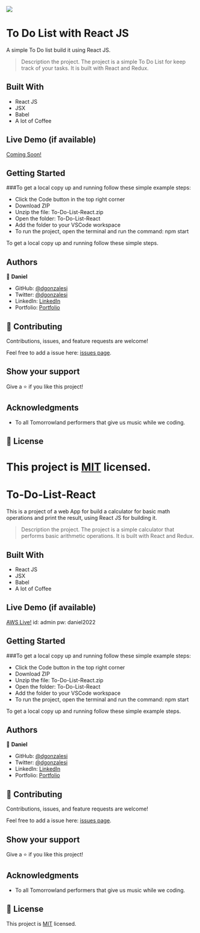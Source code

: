![](https://img.shields.io/badge/Microverse-blueviolet)
# To Do List with React JS
A simple To Do list build it using React JS.

> Description the project.
The project is a simple To Do List for keep track of your tasks. It is built with React and Redux.
## Built With

- React JS
- JSX
- Babel
- A lot of Coffee

## Live Demo (if available)

[Coming Soon!](https://www.youtube.com/watch?v=dQw4w9WgXcQ)


## Getting Started

###To get a local copy up and running follow these simple example steps:

- Click the Code button in the top right corner
- Download ZIP
- Unzip the file: To-Do-List-React.zip
- Open the folder: To-Do-List-React
- Add the folder to your VSCode workspace
- To run the project, open the terminal and run the command: npm start

To get a local copy up and running follow these simple steps.


## Authors

👤 **Daniel**

- GitHub: [@dgonzalesi](https://github.com/dgonzalesi/)
- Twitter: [@dgonzalesi](https://twitter.com/dgonzalesi/)
- LinkedIn: [LinkedIn](https://www.linkedin.com/in/daniel-g-sierra-60472719/)
- Portfolio: [Portfolio](https://dgonzalesi.github.io/)
## 🤝 Contributing

Contributions, issues, and feature requests are welcome!

Feel free to add a issue here: [issues page](https://github.com/dgonzalesi/To-Do-List-React/issues).

## Show your support

Give a ⭐️ if you like this project!

## Acknowledgments

- To all Tomorrowland performers that give us music while we coding.

## 📝 License

This project is [MIT](./MIT.md) licensed.
=======
# To-Do-List-React
This is a project of a web App for build a calculator for basic math operations and print the result, using React JS for building it.

> Description the project.
The project is a simple calculator that performs basic arithmetic operations. It is built with React and Redux.
## Built With

- React JS
- JSX
- Babel
- A lot of Coffee

## Live Demo (if available)

[AWS Live!](https://dev.d21g5vqr8mpp0v.amplifyapp.com/)
id: admin
pw: daniel2022

## Getting Started

###To get a local copy up and running follow these simple example steps:

- Click the Code button in the top right corner
- Download ZIP
- Unzip the file: To-Do-List-React.zip
- Open the folder: To-Do-List-React
- Add the folder to your VSCode workspace
- To run the project, open the terminal and run the command: npm start

To get a local copy up and running follow these simple example steps.


## Authors

👤 **Daniel**

- GitHub: [@dgonzalesi](https://github.com/dgonzalesi/)
- Twitter: [@dgonzalesi](https://twitter.com/dgonzalesi/)
- LinkedIn: [LinkedIn](https://www.linkedin.com/in/daniel-g-sierra-60472719/)
- Portfolio: [Portfolio](https://dgonzalesi.github.io/)
## 🤝 Contributing

Contributions, issues, and feature requests are welcome!

Feel free to add a issue here: [issues page](https://github.com/StarMindz/Awesome-Books/issues).

## Show your support

Give a ⭐️ if you like this project!

## Acknowledgments

- To all Tomorrowland performers that give us music while we coding.

## 📝 License

This project is [MIT](./MIT.md) licensed.

